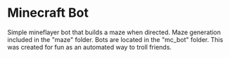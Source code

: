 # Minecraft Bot

Simple mineflayer bot that builds a maze when directed. Maze generation included in the "maze" folder. Bots are located in the "mc_bot" folder. This was created for fun as an automated way to troll friends.